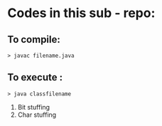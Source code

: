 # Codes in this sub - repo:

## To compile:

	> javac filename.java

## To execute :
	
	> java classfilename

1. Bit stuffing
2. Char stuffing
